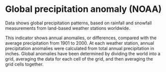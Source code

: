 # Global precipitation anomaly (NOAA)

Data shows global precipitation patterns, based on rainfall and snowfall measurements from land-based weather stations worldwide. 

This indicator shows annual anomalies, or differences, compared with the average precipitation from 1901 to 2000. At each weather station, annual precipitation anomalies were calculated from total annual precipitation in inches. Global anomalies have been determined by dividing the world into a grid, averaging the data for each cell of the grid, and then averaging the grid cells together.